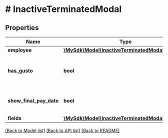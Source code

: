 # # InactiveTerminatedModal

## Properties

Name | Type | Description | Notes
------------ | ------------- | ------------- | -------------
**employee** | [**\MySdk\Model\InactiveTerminatedModalEmployee**](InactiveTerminatedModalEmployee.md) |  | [optional]
**has_gusto** | **bool** | Whether the company has Gusto integration | [optional]
**show_final_pay_date** | **bool** | Whether to show final pay date field | [optional]
**fields** | [**\MySdk\Model\InactiveTerminatedModalFields**](InactiveTerminatedModalFields.md) |  | [optional]

[[Back to Model list]](../../README.md#models) [[Back to API list]](../../README.md#endpoints) [[Back to README]](../../README.md)

